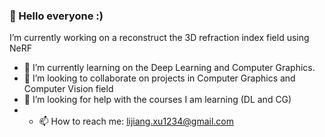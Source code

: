 ### 👋 Hello everyone :)

I’m currently working on a reconstruct the 3D refraction index field using NeRF
- 🌱 I’m currently learning on the Deep Learning and Computer Graphics.
- 👯 I’m looking to collaborate on projects in Computer Graphics and Computer Vision field
- 🤔 I’m looking for help with the courses I am learning (DL and CG)
- - 📫 How to reach me: lijiang.xu1234@gmail.com

<!--
**LijiangBettyXu/LijiangBettyXu** is a ✨ _special_ ✨ repository because its `README.md` (this file) appears on your GitHub profile.

Here are some ideas to get you started:

- 🔭 I’m currently working on a reconstruct the 3D refraction index field using NeRF
- 🌱 I’m currently learning on the Deep Learning and Computer Graphics courses
- 👯 I’m looking to collaborate on projects in Computer Graphics and Computer Vision field
- 🤔 I’m looking for help with the courses I am learning
- 💬 Ask me about ...
- 📫 How to reach me: lijiang.xu1234@gmail.com
- 😄 Pronouns: She/her
- ⚡ Fun fact: 
-->
